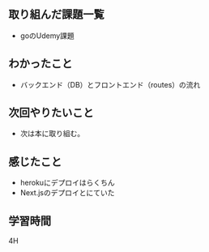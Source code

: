## 取り組んだ課題一覧

- goのUdemy課題

## わかったこと

- バックエンド（DB）とフロントエンド（routes）の流れ
## 次回やりたいこと

- 次は本に取り組む。

## 感じたこと
- herokuにデプロイはらくちん
- Next.jsのデプロイとにていた


## 学習時間

4H